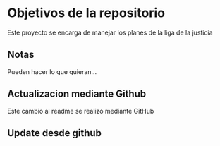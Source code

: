# Objetivos de la repositorio

Este proyecto se encarga de manejar los planes de la liga de la justicia


## Notas
Pueden hacer lo que quieran...

## Actualizacion mediante Github
Este cambio al readme se realizó mediante GitHub
## Update desde github
